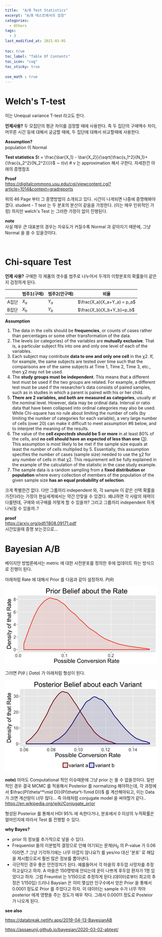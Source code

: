 ```yaml
---
title:  "A/B Test Statistics"
excerpt: "A/B 테스트에서의 검정"
categories:
  - Others
tags:
  - 3
last_modified_at: 2021-03-05

toc: true
toc_label: "Table Of Contents"
toc_icon: "cog"
toc_sticky: true

use_math : true
---
```


# Welch's T-test

이는 Unequal variance T-test 라고도 한다. 

**언제사용?** 
두 모집단의 평균 차이를 검정할 때에 사용한다. 즉 두 집단의 구매액수 차이, 머무른 시간 등에 대해서 궁금할 때에, 두 집단에 대해서 비교할때에 사용한다.

**Assumption?**<br>
population 이 Normal 

**Test statistics**
$t = \frac{\bar{X_1} - \bar{X_2}}{\sqrt{\frac{s_1^2}{N_1}+{\frac{s_2^2}{N_2^2}}}}$ $\sim$ $t(v)$  # v 는 approximation 해서 구한다. 자세한건 아래의 증명참조

**Proof**<br>
<https://digitalcommons.usu.edu/cgi/viewcontent.cgi?article=1014&context=gradreports>

위의 46 Page 부터 그 증명방법이 소개되고 있다. 시간이 나게되면 나중에 증명해봐야겠다. 
student - T test 는 두 분포의 분산이 같음을 가정한다. (이는 매우 인위적인 가정) 
하지만 welch's Test 는 그러한 가정이 없이 진행된다.

**note**<br>
사실 매우 큰 대표본의 경우는 자유도가 커질수록 Normal 과 같아지기 때문에, 그냥 Normal 을 쓸 수 있을것이다. 

<br>

# Chi-square Test

**언제 사용?**
구매한 각 제품의 갯수를 범주로 나누어서 두개의 이항분포의 확률들이 같은지 검정하게 된다. 

|       | 범주1(구매) | 범주2(안구매) | 비율                        |
| ----- | ----------- | ------------- | --------------------------- |
| A집단 | $X_a$       | $Y_a$         | $\frac{X_a}{X_a+Y_a} = p_a$ |
| B집단 | $X_b$       | $Y_b$         | $\frac{X_b}{X_b+Y_b}=p_b$   |

**Assumption**

1. The data in the cells should be **frequencies**, or counts of cases rather than percentages or some other transformation of the data.
2. The levels (or categories) of the variables are **mutually exclusive**. That is, a particular subject fits into one and only one level of each of the variables.
3. Each subject may contribute **data to one and only one cell** in the χ2. If, for example, the same subjects are tested over time such that the comparisons are of the same subjects at Time 1, Time 2, Time 3, etc., then χ2 may not be used.
4. The **study groups must be independent**. This means that a different test must be used if the two groups are related. For example, a different test must be used if the researcher’s data consists of paired samples, such as in studies in which a parent is paired with his or her child.
5. **There are 2 variables, and both are measured as categories**, usually at the nominal level. However, data may be ordinal data. Interval or ratio data that have been collapsed into ordinal categories may also be used. While Chi-square has no rule about limiting the number of cells (by limiting the number of categories for each variable), a very large number of cells (over 20) can make it difficult to meet assumption #6 below, and to interpret the meaning of the results.
6. The value of the **cell *expecteds* should be 5 or more** in at least 80% of the cells, and **no cell should have an expected of less than one** ([3](https://www.ncbi.nlm.nih.gov/pmc/articles/PMC3900058/#b3-biochem-med-23-2-143-3)). This assumption is most likely to be met if the sample size equals at least the number of cells multiplied by 5. Essentially, this assumption specifies the number of cases (sample size) needed to use the χ2 for any number of cells in that χ2. This requirement will be fully explained in the example of the calculation of the statistic in the case study example.
7. The sample data is a random sampling from a **fixed distribution or population** where every collection of members of the population of the given sample size **has an equal probability of selection**. 

크게 특별한건 없다. 다만 그룹끼리 independent 와, 각 sample 이 같은 선택 확률을 가진다라는 가정이 현실세계에서는 약간 안맞을 수 있겠다. 왜냐하면 각 사람의 재력이 다를텐데, 구매와 비구매를 저렇게 할 수 있을까? 그리고 그룹끼리 independent 하게 나눠질 수 있을까..? 

**proof**<br>
<https://arxiv.org/pdf/1808.09171.pdf><br>
시간있을때 증명 보는것으로... 



# Bayesian A/B

베이지안 방법론에서는 metric 에 대한 사전분포를 정의한 후에 업데이트 하는 방식으로 진행이 된다.

아래처럼 Rate 에 대해서 Prior 를 다음과 같이 설정하자. $P(\theta)$

![png](/assets/images/{Others}/8_1.png)	

그러면 $P(\theta\mid Data)$ 가 아래처럼 형성이 된다. 

![png](/assets/images/{Others}/8_2.png)

**note)** 아마도 Computational 적인 이슈때문에 그냥 prior 는 쓸 수 없을것이다. 일반적인 경우 결국 MCMC 를 적용해서 Posterior 를 normalizing 해야하는데, 각 과정에서 $\frac{P(\theta^*\mid D)}{P(\theta^t-1\mid D)}$ 를 계산해야되고, 이는 Data 가 크면 계산량이 너무 많다... 즉 아래처럼 conjugate model 을 써야할거 같다..  <https://en.wikipedia.org/wiki/Conjugate_prior>

형성된 Posterior 를 통해서 HDI 95% 에 속한다거나, 분포에서 0 이상의 누적확률은 얼마인지에 따라서 Test 를 진행할 수 있다.

**why Bayes?**

- prior 의 정보를 추가적으로 넣을 수 있다. 
- Frequentist 들의 이분법적 결정으로 인해 야기되는 문제($H_0$ 의 P-value 가 0.06이라면..?  그냥 기각하기에는 너무 아깝지 않나요?) 를 yes/no 대신 '분포' 로 해답을 제시함으로서 훨씬 많은 정보를 뽑아낸다.
- 극단적인 경우 좋은 안전장치가 된다. 예를들어서 각 마을의 후두암 사망자를 추정하고싶다고 하자. A 마을은 150명밖에 안되는데 운이 나쁘게 후두암 환자가 1명 있었다고 하자. 그럼 Freuntist 는 1/150으로 추정하게 된다.(데이터로부터 최고의 추정은 1/150임) 드러나 Baysian 은 이미 몇십만 인구수에서 얻은 Prior 을 통해서 0.0001 정도로 Prior 를 주었다고 하자. 이 데이터는 sample 수가 너무 작아 posterior 에게 영향을 주는 정도가 매우 작다. 그래서 0.00011 정도로 Posteior 가 나오게 된다.

**see also**

<https://databreak.netlify.app/2019-04-13-BayesianAB>

<https://assaeunji.github.io/bayesian/2020-03-02-abtest/>

